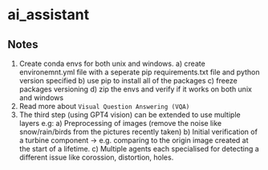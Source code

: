 # ai_assistant

## Notes


1. Create conda envs for both unix and windows.
a) create environemnt.yml file with a seperate pip requirements.txt file and python version specified
b) use pip to install all of the packages
c) freeze packages versioning
d) zip the envs and verify if it works on both unix and windows
2. Read more about `Visual Question Answering (VQA)`
3. The third step (using GPT4 vision) can be extended to use multiple layers e.g:
a) Preprocessing of images (remove the noise like snow/rain/birds from the pictures recently taken)
b) Initial verification of a turbine component -> e.g. comparing to the origin image created at the start of a lifetime.
c) Multiple agents each specialised for detecting a different issue like corossion, distortion, holes.
